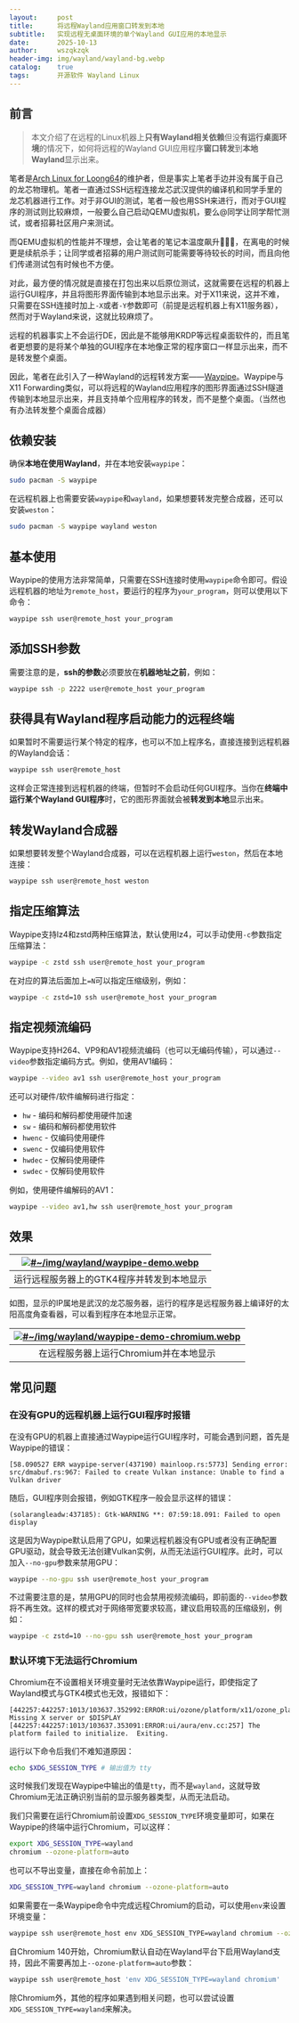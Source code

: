 ```yaml
---
layout:     post
title:      将远程Wayland应用窗口转发到本地
subtitle:   实现远程无桌面环境的单个Wayland GUI应用的本地显示
date:       2025-10-13
author:     wszqkzqk
header-img: img/wayland/wayland-bg.webp
catalog:    true
tags:       开源软件 Wayland Linux
---
```


## 前言

> 本文介绍了在远程的Linux机器上**只有Wayland相关依赖**但没**有运行桌面环境**的情况下，如何将远程的Wayland GUI应用程序**窗口转发**到**本地Wayland**显示出来。

笔者是[Arch Linux for Loong64](https://github.com/lcpu-club/loongarch-packages)的维护者，但是事实上笔者手边并没有属于自己的龙芯物理机。笔者一直通过SSH远程连接龙芯武汉提供的编译机和同学手里的龙芯机器进行工作。对于非GUI的测试，笔者一般也用SSH来进行，而对于GUI程序的测试则比较麻烦，一般要么自己启动QEMU虚拟机，要么@同学让同学帮忙测试，或者招募社区用户来测试。

而QEMU虚拟机的性能并不理想，会让笔者的笔记本温度飙升🥵🥵🥵，在离电的时候更是续航杀手；让同学或者招募的用户测试则可能需要等待较长的时间，而且向他们传递测试包有时候也不方便。

对此，最方便的情况就是直接在打包出来以后原位测试，这就需要在远程的机器上运行GUI程序，并且将图形界面传输到本地显示出来。对于X11来说，这并不难，只需要在SSH连接时加上`-X`或者`-Y`参数即可（前提是远程机器上有X11服务器），然而对于Wayland来说，这就比较麻烦了。

远程的机器事实上不会运行DE，因此是不能够用KRDP等远程桌面软件的，而且笔者更想要的是将某个单独的GUI程序在本地像正常的程序窗口一样显示出来，而不是转发整个桌面。

因此，笔者在此引入了一种Wayland的远程转发方案——[Waypipe](https://gitlab.freedesktop.org/mstoeckl/waypipe)。Waypipe与X11 Forwarding类似，可以将远程的Wayland应用程序的图形界面通过SSH隧道传输到本地显示出来，并且支持单个应用程序的转发，而不是整个桌面。（当然也有办法转发整个桌面合成器）

## 依赖安装

确保**本地在使用Wayland**，并在本地安装`waypipe`：

```bash
sudo pacman -S waypipe
```

在远程机器上也需要安装`waypipe`和`wayland`，如果想要转发完整合成器，还可以安装`weston`：

```bash
sudo pacman -S waypipe wayland weston
```

## 基本使用

Waypipe的使用方法非常简单，只需要在SSH连接时使用`waypipe`命令即可。假设远程机器的地址为`remote_host`，要运行的程序为`your_program`，则可以使用以下命令：

```bash
waypipe ssh user@remote_host your_program
```

## 添加SSH参数

需要注意的是，**ssh的参数**必须要放在**机器地址之前**，例如：

```bash
waypipe ssh -p 2222 user@remote_host your_program
```

## 获得具有Wayland程序启动能力的远程终端

如果暂时不需要运行某个特定的程序，也可以不加上程序名，直接连接到远程机器的Wayland会话：

```bash
waypipe ssh user@remote_host
```

这样会正常连接到远程机器的终端，但暂时不会启动任何GUI程序。当你在**终端中运行某个Wayland GUI程序**时，它的图形界面就会被**转发到本地**显示出来。

## 转发Wayland合成器

如果想要转发整个Wayland合成器，可以在远程机器上运行`weston`，然后在本地连接：

```bash
waypipe ssh user@remote_host weston
```

## 指定压缩算法

Waypipe支持lz4和zstd两种压缩算法，默认使用lz4，可以手动使用`-c`参数指定压缩算法：

```bash
waypipe -c zstd ssh user@remote_host your_program
```

在对应的算法后面加上`=N`可以指定压缩级别，例如：

```bash
waypipe -c zstd=10 ssh user@remote_host your_program
```

## 指定视频流编码

Waypipe支持H264、VP9和AV1视频流编码（也可以无编码传输），可以通过`--video`参数指定编码方式。例如，使用AV1编码：

```bash
waypipe --video av1 ssh user@remote_host your_program
```

还可以对硬件/软件编解码进行指定：

* `hw` - 编码和解码都使用硬件加速
* `sw` - 编码和解码都使用软件
* `hwenc` - 仅编码使用硬件
* `swenc` - 仅编码使用软件
* `hwdec` - 仅解码使用硬件
* `swdec` - 仅解码使用软件

例如，使用硬件编解码的AV1：

```bash
waypipe --video av1,hw ssh user@remote_host your_program
```

## 效果

|[![#~/img/wayland/waypipe-demo.webp](/img/wayland/waypipe-demo.webp)](/img/wayland/waypipe-demo.webp)|
|:----:|
|运行远程服务器上的GTK4程序并转发到本地显示|

如图，显示的IP属地是武汉的龙芯服务器，运行的程序是远程服务器上编译好的太阳高度角查看器，可以看到程序在本地显示正常。

|[![#~/img/wayland/waypipe-demo-chromium.webp](/img/wayland/waypipe-demo-chromium.webp)](/img/wayland/waypipe-demo-chromium.webp)|
|:----:|
|在远程服务器上运行Chromium并在本地显示|

## 常见问题

### 在没有GPU的远程机器上运行GUI程序时报错

在没有GPU的机器上直接通过Waypipe运行GUI程序时，可能会遇到问题，首先是Waypipe的错误：

```log
[58.090527 ERR waypipe-server(437190) mainloop.rs:5773] Sending error: src/dmabuf.rs:967: Failed to create Vulkan instance: Unable to find a Vulkan driver
```

随后，GUI程序则会报错，例如GTK程序一般会显示这样的错误：

```log
(solarangleadw:437185): Gtk-WARNING **: 07:59:18.091: Failed to open display
```

这是因为Waypipe默认启用了GPU，如果远程机器没有GPU或者没有正确配置GPU驱动，就会导致无法创建Vulkan实例，从而无法运行GUI程序。此时，可以加入`--no-gpu`参数来禁用GPU：

```bash
waypipe --no-gpu ssh user@remote_host your_program
```

不过需要注意的是，禁用GPU的同时也会禁用视频流编码，即前面的`--video`参数将不再生效。这样的模式对于网络带宽要求较高，建议启用较高的压缩级别，例如：

```bash
waypipe -c zstd=10 --no-gpu ssh user@remote_host your_program
```

### 默认环境下无法运行Chromium

Chromium在不设置相关环境变量时无法依靠Waypipe运行，即使指定了Wayland模式与GTK4模式也无效，报错如下：

```log
[442257:442257:1013/103637.352992:ERROR:ui/ozone/platform/x11/ozone_platform_x11.cc:249] Missing X server or $DISPLAY
[442257:442257:1013/103637.353091:ERROR:ui/aura/env.cc:257] The platform failed to initialize.  Exiting.
```

运行以下命令后我们不难知道原因：

```bash
echo $XDG_SESSION_TYPE # 输出值为 tty
```

这时候我们发现在Waypipe中输出的值是`tty`，而不是`wayland`，这就导致Chromium无法正确识别当前的显示服务器类型，从而无法启动。

我们只需要在运行Chromium前设置`XDG_SESSION_TYPE`环境变量即可，如果在Waypipe的终端中运行Chromium，可以这样：

```bash
export XDG_SESSION_TYPE=wayland
chromium --ozone-platform=auto
```

也可以不导出变量，直接在命令前加上：

```bash
XDG_SESSION_TYPE=wayland chromium --ozone-platform=auto
```

如果需要在一条Waypipe命令中完成远程Chromium的启动，可以使用`env`来设置环境变量：

```bash
waypipe ssh user@remote_host env XDG_SESSION_TYPE=wayland chromium --ozone-platform=auto
```

自Chromium 140开始，Chromium默认自动在Wayland平台下启用Wayland支持，因此不需要再加上`--ozone-platform=auto`参数：

```bash
waypipe ssh user@remote_host 'env XDG_SESSION_TYPE=wayland chromium'
```

除Chromium外，其他的程序如果遇到相关问题，也可以尝试设置`XDG_SESSION_TYPE=wayland`来解决。
